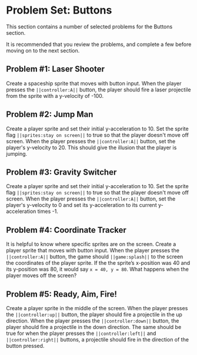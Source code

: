 # Problem Set: Buttons

This section contains a number of selected problems for the Buttons section.

It is recommended that you review the problems, and complete a few before moving on to the next section.

## Problem #1: Laser Shooter

Create a spaceship sprite that moves with button input.
When the player presses the ``||controller:A||`` button,
the player should fire a laser projectile from the sprite with a y-velocity of -100. 

## Problem #2: Jump Man

Create a player sprite and set their initial y-acceleration to 10.
Set the sprite flag ``||sprites:stay on screen||`` to true so that the
player doesn't move off screen. When the player presses the ``||controller:A||``
button, set the player's y-velocity to 20.
This should give the illusion that the player is jumping.

## Problem #3: Gravity Switcher

Create a player sprite and set their initial y-acceleration to 10.
Set the sprite flag ``||sprites:stay on screen||`` to true so that
the player doesn't move off screen.
When the player presses the ``||controller:A||`` button,
set the player's y-velocity to 0 and set its y-acceleration
to its current y-acceleration times -1.

## Problem #4: Coordinate Tracker

It is helpful to know where specific sprites are on the screen.
Create a player sprite that moves with button input.
When the player presses the ``||controller:A||`` button,
the game should ``||game:splash||`` to the screen the coordinates of the player sprite.
If the the sprite’s x-position was 40 and its y-position was 80,
it would say ``x = 40, y = 80``.
What happens when the player moves off the screen?

## Problem #5: Ready, Aim, Fire!

Create a player sprite in the middle of the screen.
When the player presses the ``||controller:up||`` button,
the player should fire a projectile in the up direction.
When the player presses the ``||controller:down||`` button,
the player should fire a projectile in the down direction.
The same should be true for when the player presses the  ``||controller:left||``
and ``||controller:right||`` buttons,
a projectile should fire in the direction of the button pressed.